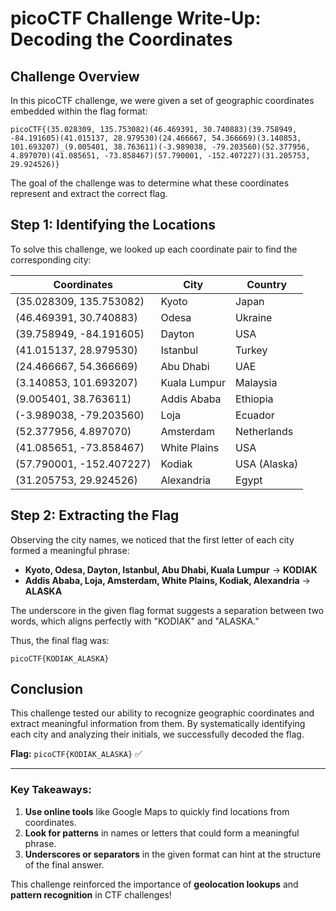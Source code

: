 # picoCTF Challenge Write-Up: Decoding the Coordinates

## Challenge Overview
In this picoCTF challenge, we were given a set of geographic coordinates embedded within the flag format:

```
picoCTF{(35.028309, 135.753082)(46.469391, 30.740883)(39.758949, -84.191605)(41.015137, 28.979530)(24.466667, 54.366669)(3.140853, 101.693207)_(9.005401, 38.763611)(-3.989038, -79.203560)(52.377956, 4.897070)(41.085651, -73.858467)(57.790001, -152.407227)(31.205753, 29.924526)}
```

The goal of the challenge was to determine what these coordinates represent and extract the correct flag.

## Step 1: Identifying the Locations
To solve this challenge, we looked up each coordinate pair to find the corresponding city:

| Coordinates               | City               | Country           |
|---------------------------|--------------------|-------------------|
| (35.028309, 135.753082)   | Kyoto              | Japan             |
| (46.469391, 30.740883)    | Odesa              | Ukraine           |
| (39.758949, -84.191605)   | Dayton             | USA               |
| (41.015137, 28.979530)    | Istanbul           | Turkey            |
| (24.466667, 54.366669)    | Abu Dhabi          | UAE               |
| (3.140853, 101.693207)    | Kuala Lumpur       | Malaysia          |
| (9.005401, 38.763611)     | Addis Ababa        | Ethiopia          |
| (-3.989038, -79.203560)   | Loja               | Ecuador           |
| (52.377956, 4.897070)     | Amsterdam          | Netherlands       |
| (41.085651, -73.858467)   | White Plains       | USA               |
| (57.790001, -152.407227)  | Kodiak             | USA (Alaska)      |
| (31.205753, 29.924526)    | Alexandria         | Egypt             |

## Step 2: Extracting the Flag
Observing the city names, we noticed that the first letter of each city formed a meaningful phrase:

- **Kyoto, Odesa, Dayton, Istanbul, Abu Dhabi, Kuala Lumpur** → **KODIAK**
- **Addis Ababa, Loja, Amsterdam, White Plains, Kodiak, Alexandria** → **ALASKA**

The underscore in the given flag format suggests a separation between two words, which aligns perfectly with "KODIAK" and "ALASKA."

Thus, the final flag was:

```
picoCTF{KODIAK_ALASKA}
```

## Conclusion
This challenge tested our ability to recognize geographic coordinates and extract meaningful information from them. By systematically identifying each city and analyzing their initials, we successfully decoded the flag.

**Flag:** `picoCTF{KODIAK_ALASKA}` ✅

---

### Key Takeaways:
1. **Use online tools** like Google Maps to quickly find locations from coordinates.
2. **Look for patterns** in names or letters that could form a meaningful phrase.
3. **Underscores or separators** in the given format can hint at the structure of the final answer.

This challenge reinforced the importance of **geolocation lookups** and **pattern recognition** in CTF challenges!

